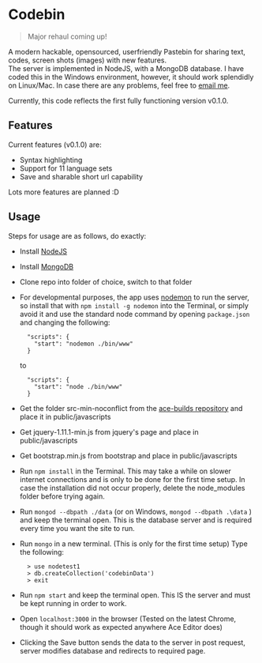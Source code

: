 Codebin
=======

> Major rehaul coming up!

A modern hackable, opensourced, userfriendly Pastebin for sharing text, codes, screen shots (images) with new features.  
The server is implemented in NodeJS, with a MongoDB database. I have coded this in the Windows environment, however, it should work splendidly on Linux/Mac. In case there are any problems, feel free to [email me](mailto:mindstormer619@gmail.com).

Currently, this code reflects the first fully functioning version v0.1.0.

Features
--------

Current features (v0.1.0) are:

- Syntax highlighting
- Support for 11 language sets
- Save and sharable short url capability

Lots more features are planned :D


Usage
-----

Steps for usage are as follows, do exactly:

- Install [NodeJS](http://nodejs.org/)
- Install [MongoDB](https://www.mongodb.org/)
- Clone repo into folder of choice, switch to that folder
- For developmental purposes, the app uses [nodemon](https://github.com/remy/nodemon) to run the server, so install that with `npm install -g nodemon` into the Terminal, or simply avoid it and use the standard node command by opening `package.json` and changing the following:

		"scripts": {
		  "start": "nodemon ./bin/www"
		}

	to

		"scripts": {
		  "start": "node ./bin/www"
		}

- Get the folder src-min-noconflict from the [ace-builds repository](https://github.com/ajaxorg/ace-builds/) and place it in public/javascripts
- Get jquery-1.11.1-min.js from jquery's page and place in public/javascripts
- Get bootstrap.min.js from bootstrap and place in public/javascripts
- Run `npm install` in the Terminal. This may take a while on slower internet connections and is only to be done for the first time setup. In case the installation did not occur properly, delete the node_modules folder before trying again.
- Run `mongod --dbpath ./data` (or on Windows, `mongod --dbpath .\data` ) and keep the terminal open. This is the database server and is required every time you want the site to run.
- Run `mongo` in a new terminal. (This is only for the first time setup) Type the following:

		> use nodetest1
		> db.createCollection('codebinData')
		> exit

- Run `npm start` and keep the terminal open. This IS the server and must be kept running in order to work.
- Open `localhost:3000` in the browser (Tested on the latest Chrome, though it should work as expected anywhere Ace Editor does)
- Clicking the Save button sends the data to the server in post request, server modifies database and redirects to required page.
